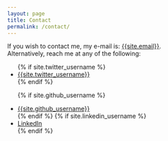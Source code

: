 ```yaml
---
layout: page
title: Contact
permalink: /contact/
---
```

If you wish to contact me, my e-mail is: [{{site.email}}](mailto:{{site.email}}). <br/>
Alternatively, reach me at any of the following:
<div id="wrap">
<ul>
{% if site.twitter_username %}
  <li>
    <a href="https://twitter.com/{{ site.twitter_username }}">   {{site.twitter_username}}
      <i class="fa fa-twitter"></i>
    </a>
  </li>
{% endif %}

{% if site.github_username %}
  <li>
    <a href="https://github.com/{{ site.github_username }}">   {{site.github_username}}
      <i class="fa fa-github"></i>
    </a>
  </li>
{% endif %}
{% if site.linkedin_username %}
  <li>
    <a href="https://linkedin.com/in/{{ site.linkedin_username }}">LinkedIn
      <i class="fa fa-linkedin"></i>
    </a>
  </li>
{% endif %}
</ul>
</div>

